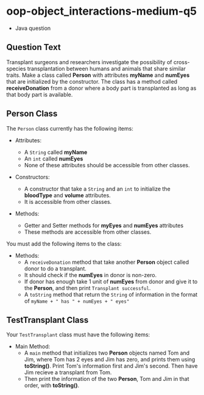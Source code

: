 # oop-object_interactions-medium-q5

- Java question

## Question Text

Transplant surgeons and researchers investigate the possibility of cross-species transplantation between humans and
animals that share similar traits. Make a class called **Person** with attributes **myName** and **numEyes** that are
initialized by the constructor. The class has a method called **receiveDonation** from a donor where a body part is
transplanted as long as that body part is available.

## Person Class

The `Person` class currently has the following items:

- Attributes:
    - A `String` called **myName**
    - An `int` called **numEyes**
    - None of these attributes should be accessible from other classes.

- Constructors:
    - A constructor that take a `String` and an `int` to initialize the **bloodType** and **volume** attributes.
    - It is accessible from other classes.

- Methods:
    - Getter and Setter methods for **myEyes** and **numEyes** attributes
    - These methods are accessible from other classes.

You must add the following items to the class:

- Methods:
    - A `receiveDonation` method that take another **Person** object called donor to do a transplant.
    - It should check if the **numEyes** in donor is non-zero.
    - If donor has enough take 1 unit of **numEyes** from donor
      and give it to the **Person**, and then print `Transplant successful`.
    - A `toString` method that return the `String` of information in the format
      of `myName + " has " + numEyes + " eyes"`

## TestTransplant Class

Your `TestTransplant` class must have the following items:

- Main Method:
    - A `main` method that initializes two **Person** objects named Tom and Jim, where Tom has 2 eyes and Jim has zero, and prints
      them using **toString()**. Print Tom's information first and Jim's second. Then have Jim recieve a transplant from Tom.
    - Then print the information of the two **Person**, Tom and Jim in that order, with **toString()**.
